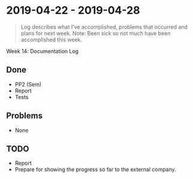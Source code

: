 #  2019-04-22 - 2019-04-28

> Log describes what I've accomplished, problems that occurred and plans for next week.
Note: Been sick so not much have been accomplished this week.

Week 14: Documentation Log

## Done
* PP2 (Sem)
* Report
* Tests

## Problems
* None

## TODO
* Report
* Prepare for showing the progress so far to the external company.
